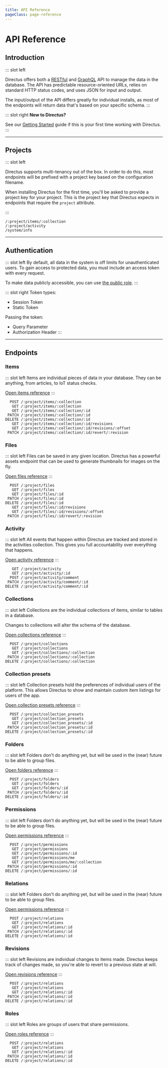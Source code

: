 ```yaml
---
title: API Reference
pageClass: page-reference
---
```


# API Reference

## Introduction

<two-up>

::: slot left

Directus offers both a [RESTful](https://restfulapi.net/) and [GraphQL](https://graphql.org/) API to manage the data in the database. The API has predictable resource-oriented URLs, relies on standard HTTP status codes, and uses JSON for input and output.

The input/output of the API differs greatly for individual installs, as most of the endpoints will return data that's based on your specific schema.
:::

::: slot right
**New to Directus?**

See our [Getting Started](/getting-started/introduction.html) guide if this is your first time working with Directus.
:::

</two-up>

---

## Projects

<two-up>

::: slot left

Directus supports multi-tenancy out of the box. In order to do this, most endpoints will be prefixed with a project key based on the configuration filename.

When installing Directus for the first time, you'll be asked to provide a project key for your project. This is the project key that Directus expects in endpoints that require the `project` attribute.

:::

<info-box title="Example" slot="right">

```
/:project/items/:collection
/:project/activity
/system/info
```

</info-box>
</two-up>

---

## Authentication

<two-up>

::: slot left
By default, all data in the system is off limits for unauthenticated users. To gain access to protected data, you must include an access token with every request.

To make data publicly accessible, you can use [the public role](#).
:::

::: slot right
Token types:
* Session Token
* Static Token

Passing the token:
* Query Parameter
* Authorization Header
:::

</two-up>

---

## Endpoints

### Items

<two-up>

::: slot left
Items are individual pieces of data in your database. They can be anything, from articles, to IoT status checks.

[Open items reference](/api/items.html)
:::

<info-box title="Endpoints" slot="right">

```http
  POST /:project/items/:collection
   GET /:project/items/:collection
   GET /:project/items/:collection/:id
 PATCH /:project/items/:collection/:id
DELETE /:project/items/:collection/:id
   GET /:project/items/:collection/:id/revisions
   GET /:project/items/:collection/:id/revisions/:offset
 PATCH /:project/items/:collection/:id/revert/:revision
```

</info-box>
</two-up>

### Files

<two-up>

::: slot left
Files can be saved in any given location. Directus has a powerful assets endpoint that can be used to generate thumbnails for images on the fly.

[Open files reference](/api/files.html)
:::

<info-box title="Endpoints" slot="right">

```http
  POST /:project/files
   GET /:project/files
   GET /:project/files/:id
 PATCH /:project/files/:id
DELETE /:project/files/:id
   GET /:project/files/:id/revisions
   GET /:project/files/:id/revisions/:offset
 PATCH /:project/files/:id/revert/:revision
```

</info-box>
</two-up>

### Activity

<two-up>

::: slot left
All events that happen within Directus are tracked and stored in the activities collection. This gives you full accountability over everything that happens.

[Open activity reference](/api/activity.html)
:::

<info-box title="Endpoints" slot="right">

```http
   GET /:project/activity
   GET /:project/activity/:id
  POST /:project/activity/comment
 PATCH /:project/activity/comment/:id
DELETE /:project/activity/comment/:id
```

</info-box>
</two-up>

### Collections

<two-up>

::: slot left
Collections are the individual collections of items, similar to tables in a database.

Changes to collections will alter the schema of the database.

[Open collections reference](/api/collections.html)
:::

<info-box title="Endpoints" slot="right">

```http
  POST /:project/collections
   GET /:project/collections
   GET /:project/collections/:collection
 PATCH /:project/collections/:collection
DELETE /:project/collections/:collection
```

</info-box>
</two-up>

### Collection presets

<two-up>

::: slot left
Collection presets hold the preferences of individual users of the platform. This allows Directus to show and maintain custom item listings for users of the app.

[Open collection presets reference](/api/collection-presets.html)
:::

<info-box title="Endpoints" slot="right">

```http
  POST /:project/collection_presets
   GET /:project/collection_presets
   GET /:project/collection_presets/:id
 PATCH /:project/collection_presets/:id
DELETE /:project/collection_presets/:id
```

</info-box>
</two-up>

### Folders

<two-up>

::: slot left
Folders don't do anything yet, but will be used in the (near) future to be able to group files.

[Open folders reference](/api/folders.html)
:::

<info-box title="Endpoints" slot="right">

```http
  POST /:project/folders
   GET /:project/folders
   GET /:project/folders/:id
 PATCH /:project/folders/:id
DELETE /:project/folders/:id
```

</info-box>
</two-up>

### Permissions

<two-up>

::: slot left
Folders don't do anything yet, but will be used in the (near) future to be able to group files.

[Open permissions reference](/api/permissions.html)
:::

<info-box title="Endpoints" slot="right">

```http
  POST /:project/permissions
   GET /:project/permissions
   GET /:project/permissions/:id
   GET /:project/permissions/me
   GET /:project/permissions/me/:collection
 PATCH /:project/permissions/:id
DELETE /:project/permissions/:id
```

</info-box>
</two-up>

### Relations

<two-up>

::: slot left
Folders don't do anything yet, but will be used in the (near) future to be able to group files.

[Open permissions reference](/api/permissions.html)
:::

<info-box title="Endpoints" slot="right">

```http
  POST /:project/relations
   GET /:project/relations
   GET /:project/relations/:id
 PATCH /:project/relations/:id
DELETE /:project/relations/:id
```

</info-box>
</two-up>

### Revisions

<two-up>

::: slot left
Revisions are individual changes to items made. Directus keeps track of changes made, so you're able to revert to a previous state at will.

[Open revisions reference](/api/revisions.html)
:::

<info-box title="Endpoints" slot="right">

```http
  POST /:project/relations
   GET /:project/relations
   GET /:project/relations/:id
 PATCH /:project/relations/:id
DELETE /:project/relations/:id
```

</info-box>
</two-up>

### Roles

<two-up>

::: slot left
Roles are groups of users that share permissions.

[Open roles reference](/api/roles.html)
:::

<info-box title="Endpoints" slot="right">

```http
  POST /:project/relations
   GET /:project/relations
   GET /:project/relations/:id
 PATCH /:project/relations/:id
DELETE /:project/relations/:id
```

</info-box>
</two-up>